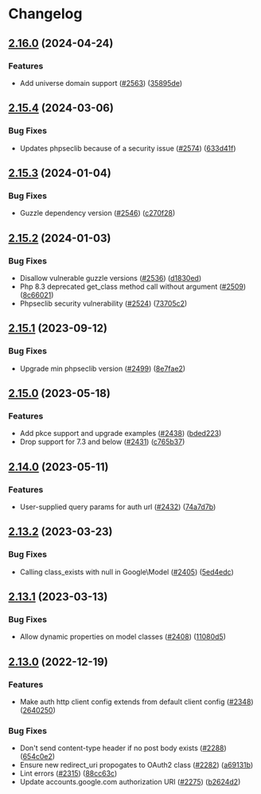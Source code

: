 # Changelog

## [2.16.0](https://github.com/googleapis/google-api-php-client/compare/v2.15.4...v2.16.0) (2024-04-24)


### Features

* Add universe domain support ([#2563](https://github.com/googleapis/google-api-php-client/issues/2563)) ([35895de](https://github.com/googleapis/google-api-php-client/commit/35895ded90b507074b3430a94a5790ddd01f39f0))

## [2.15.4](https://github.com/googleapis/google-api-php-client/compare/v2.15.3...v2.15.4) (2024-03-06)


### Bug Fixes

* Updates phpseclib because of a security issue ([#2574](https://github.com/googleapis/google-api-php-client/issues/2574)) ([633d41f](https://github.com/googleapis/google-api-php-client/commit/633d41f1b65fdb71a83bf747f7a3ad9857f6d02a))

## [2.15.3](https://github.com/googleapis/google-api-php-client/compare/v2.15.2...v2.15.3) (2024-01-04)


### Bug Fixes

* Guzzle dependency version ([#2546](https://github.com/googleapis/google-api-php-client/issues/2546)) ([c270f28](https://github.com/googleapis/google-api-php-client/commit/c270f28b00594a151a887edd3cfd205594a1256a))

## [2.15.2](https://github.com/googleapis/google-api-php-client/compare/v2.15.1...v2.15.2) (2024-01-03)


### Bug Fixes

* Disallow vulnerable guzzle versions ([#2536](https://github.com/googleapis/google-api-php-client/issues/2536)) ([d1830ed](https://github.com/googleapis/google-api-php-client/commit/d1830ede17114a4951ab9e60b3b9bcd9393b8668))
* Php 8.3 deprecated get_class method call without argument ([#2509](https://github.com/googleapis/google-api-php-client/issues/2509)) ([8c66021](https://github.com/googleapis/google-api-php-client/commit/8c6602119b631e1a9da4dbe219af18d51c8dab8e))
* Phpseclib security vulnerability ([#2524](https://github.com/googleapis/google-api-php-client/issues/2524)) ([73705c2](https://github.com/googleapis/google-api-php-client/commit/73705c2a65bfc01fa6d7717b7f401b8288fe0587))

## [2.15.1](https://github.com/googleapis/google-api-php-client/compare/v2.15.0...v2.15.1) (2023-09-12)


### Bug Fixes

* Upgrade min phpseclib version ([#2499](https://github.com/googleapis/google-api-php-client/issues/2499)) ([8e7fae2](https://github.com/googleapis/google-api-php-client/commit/8e7fae2b79cfc1b72026347abf6314d91442a018))

## [2.15.0](https://github.com/googleapis/google-api-php-client/compare/v2.14.0...v2.15.0) (2023-05-18)


### Features

* Add pkce support and upgrade examples ([#2438](https://github.com/googleapis/google-api-php-client/issues/2438)) ([bded223](https://github.com/googleapis/google-api-php-client/commit/bded223ece445a6130cde82417b20180b1d6698a))
* Drop support for 7.3 and below ([#2431](https://github.com/googleapis/google-api-php-client/issues/2431)) ([c765b37](https://github.com/googleapis/google-api-php-client/commit/c765b379e95ab272b6a87aa802d9f5507eaeb2e7))

## [2.14.0](https://github.com/googleapis/google-api-php-client/compare/v2.13.2...v2.14.0) (2023-05-11)


### Features

* User-supplied query params for auth url ([#2432](https://github.com/googleapis/google-api-php-client/issues/2432)) ([74a7d7b](https://github.com/googleapis/google-api-php-client/commit/74a7d7b838acb08afc02b449f338fbe6577cb03c))

## [2.13.2](https://github.com/googleapis/google-api-php-client/compare/v2.13.1...v2.13.2) (2023-03-23)


### Bug Fixes

* Calling class_exists with null in Google\Model ([#2405](https://github.com/googleapis/google-api-php-client/issues/2405)) ([5ed4edc](https://github.com/googleapis/google-api-php-client/commit/5ed4edc9315110a715e9763d27ee6761e1aaa00a))

## [2.13.1](https://github.com/googleapis/google-api-php-client/compare/v2.13.0...v2.13.1) (2023-03-13)


### Bug Fixes

* Allow dynamic properties on model classes ([#2408](https://github.com/googleapis/google-api-php-client/issues/2408)) ([11080d5](https://github.com/googleapis/google-api-php-client/commit/11080d5e85a040751a13aca8131f93c7d910db11))

## [2.13.0](https://github.com/googleapis/google-api-php-client/compare/v2.12.6...v2.13.0) (2022-12-19)


### Features

* Make auth http client config extends from default client config ([#2348](https://github.com/googleapis/google-api-php-client/issues/2348)) ([2640250](https://github.com/googleapis/google-api-php-client/commit/2640250c7bab479f378972733dcc0a3e9b2e14f8))


### Bug Fixes

* Don't send content-type header if no post body exists ([#2288](https://github.com/googleapis/google-api-php-client/issues/2288)) ([654c0e2](https://github.com/googleapis/google-api-php-client/commit/654c0e29ab78aba8bfef52fd3d06a3b2b39c4e0d))
* Ensure new redirect_uri propogates to OAuth2 class ([#2282](https://github.com/googleapis/google-api-php-client/issues/2282)) ([a69131b](https://github.com/googleapis/google-api-php-client/commit/a69131b6488735d112a529a278cfc8b875e18647))
* Lint errors ([#2315](https://github.com/googleapis/google-api-php-client/issues/2315)) ([88cc63c](https://github.com/googleapis/google-api-php-client/commit/88cc63c38b0cf88629f66fdf8ba6006f6c6d5a2c))
* Update accounts.google.com authorization URI ([#2275](https://github.com/googleapis/google-api-php-client/issues/2275)) ([b2624d2](https://github.com/googleapis/google-api-php-client/commit/b2624d21fce894126b9975a872cf5cda8038b254))
